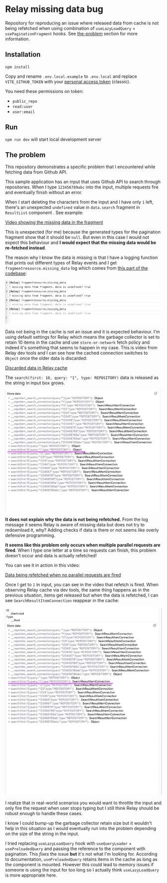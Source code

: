 # Relay missing data bug

Repository for reproducing an issue where released data from cache is not
being refetched when using combination of `useLazyLoadQuery` + `usePaginationFragment`
hooks. See [the-problem](/#the-problem) section for more information.

## Installation

`npm install`

Copy and rename `.env.local.example` to `.env.local` and replace
`VITE_GITHUB_TOKEN` with your [personal access token](https://github.com/settings/tokens/new) (classic).

You need these permissions on token:
- `public_repo`
- `read:user`
- `user:email`

## Run

`npm run dev` will start local development server

## The problem

This repository demonstrates a specific problem that I encountered while fetching
data from Github API.

This sample application has an input that uses Github API to search through repositories.
When I type `123456789abc` into the input, multiple requests fire and eventually
finish without an error.

When I start deleting the characters from the input and I have only `1` left, there's
an unexpected `undefined` value in `data.search` fragment in `ResultList` component  . See example:

[Video showing the missing data in the fragment](docs/video01.webm)

This is unexpected (for me) because the generated types for the pagination fragment
show that it should be `null`. But even in this case I would not expect this behaviour
and **I would expect that the missing data would be re-fetched instead**.

The reason why I know the data is missing is that I have a logging function that
prints out different types of Relay events and I get `fragmentresource.missing_data`
log which comes from [this part of the codebase](https://github.com/facebook/relay/blob/main/packages/react-relay/relay-hooks/FragmentResource.js#L492):

![Missing data in fragment](docs/img01.png)

Data not being in the cache is not an issue and it is expected behaviour. I'm using
default settings for Relay which means the garbage collector is set to retain 10
items in the cache and use `store-or-network` fetch policy and indeed it's something
that seems to happen in my case. This is video from Relay dev tools and I can see
how the cached connection switches to `Object` once the older data is discarded:

[Discarded data in Relay cache](docs/video02.webm)

The `search(first: 10, query: "1", type: REPOSITORY)` data is released as the string
in input box grows.

![Highlighted released data](docs/img02.png)

**It does not explain why the data is not being refetched.** From the log message
it seems Relay is aware of missing data but does not try to redownload it, why?
Adding checks if data is there or not seems like overly defensive programming.

**It seems like this problem only occurs when multiple parallel requests are
fired**. When I type one letter at a time so requests can finish, this problem
doesn't occur and data is actually refetched!

You can see it in action in this video:

[Data being refetched when no parallel requests are fired](docs/video03.webm)

Once I get to `1` in input, you can see in the video that refetch is fired. When
observing Relay cache via dev tools, the same thing happens as in the previous
situation, items get released but when the data is refetched, I can see
`SearchResultItemConnection` reappear in the cache:

![Refetched data in the cache](docs/img03.png)

I realize that in real-world scenarios you would want to throttle the input
and only fire the request when user stops typing but I still think Relay
should be robust enough to handle these cases.

I know I could bump-up the garbage collector retain size but it wouldn't help
in this situation as I would eventually run into the problem depending on the
size of the string in the input.

I tried replacing `useLazyLoadQuery` hook with `useQueryLoader` + `usePreloadedQuery`
and passing the reference to the component with pagination. This _fixes_ the issue
**but** it's not what I'm looking for. According to documentation, `usePreloadedQuery`
retains items in the cache as long as the component is mounted. However this could lead
to memory issues if someone is using the input for too long so I actually think
`useLazyLoadQuery` is more appropriate here.
